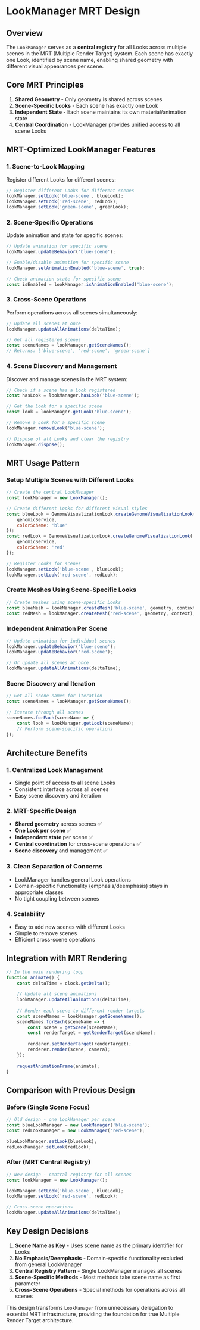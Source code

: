 # LookManager MRT Design

## Overview

The `LookManager` serves as a **central registry** for all Looks across multiple scenes in the MRT (Multiple Render Target) system. Each scene has exactly one Look, identified by scene name, enabling shared geometry with different visual appearances per scene.

## Core MRT Principles

1. **Shared Geometry** - Only geometry is shared across scenes
2. **Scene-Specific Looks** - Each scene has exactly one Look
3. **Independent State** - Each scene maintains its own material/animation state
4. **Central Coordination** - LookManager provides unified access to all scene Looks

## MRT-Optimized LookManager Features

### 1. Scene-to-Look Mapping

Register different Looks for different scenes:

```javascript
// Register different Looks for different scenes
lookManager.setLook('blue-scene', blueLook);
lookManager.setLook('red-scene', redLook);
lookManager.setLook('green-scene', greenLook);
```

### 2. Scene-Specific Operations

Update animation and state for specific scenes:

```javascript
// Update animation for specific scene
lookManager.updateBehavior('blue-scene');

// Enable/disable animation for specific scene
lookManager.setAnimationEnabled('blue-scene', true);

// Check animation state for specific scene
const isEnabled = lookManager.isAnimationEnabled('blue-scene');
```

### 3. Cross-Scene Operations

Perform operations across all scenes simultaneously:

```javascript
// Update all scenes at once
lookManager.updateAllAnimations(deltaTime);

// Get all registered scenes
const sceneNames = lookManager.getSceneNames(); 
// Returns: ['blue-scene', 'red-scene', 'green-scene']
```

### 4. Scene Discovery and Management

Discover and manage scenes in the MRT system:

```javascript
// Check if a scene has a Look registered
const hasLook = lookManager.hasLook('blue-scene');

// Get the Look for a specific scene
const look = lookManager.getLook('blue-scene');

// Remove a Look for a specific scene
lookManager.removeLook('blue-scene');

// Dispose of all Looks and clear the registry
lookManager.dispose();
```

## MRT Usage Pattern

### Setup Multiple Scenes with Different Looks

```javascript
// Create the central LookManager
const lookManager = new LookManager();

// Create different Looks for different visual styles
const blueLook = GenomeVisualizationLook.createGenomeVisualizationLook('blue', { 
    genomicService, 
    colorScheme: 'blue' 
});
const redLook = GenomeVisualizationLook.createGenomeVisualizationLook('red', { 
    genomicService, 
    colorScheme: 'red' 
});

// Register Looks for scenes
lookManager.setLook('blue-scene', blueLook);
lookManager.setLook('red-scene', redLook);
```

### Create Meshes Using Scene-Specific Looks

```javascript
// Create meshes using scene-specific Looks
const blueMesh = lookManager.createMesh('blue-scene', geometry, context);
const redMesh = lookManager.createMesh('red-scene', geometry, context);
```

### Independent Animation Per Scene

```javascript
// Update animation for individual scenes
lookManager.updateBehavior('blue-scene');
lookManager.updateBehavior('red-scene');

// Or update all scenes at once
lookManager.updateAllAnimations(deltaTime);
```

### Scene Discovery and Iteration

```javascript
// Get all scene names for iteration
const sceneNames = lookManager.getSceneNames();

// Iterate through all scenes
sceneNames.forEach(sceneName => {
    const look = lookManager.getLook(sceneName);
    // Perform scene-specific operations
});
```

## Architecture Benefits

### 1. Centralized Look Management
- Single point of access to all scene Looks
- Consistent interface across all scenes
- Easy scene discovery and iteration

### 2. MRT-Specific Design
- **Shared geometry** across scenes ✅
- **One Look per scene** ✅
- **Independent state** per scene ✅
- **Central coordination** for cross-scene operations ✅
- **Scene discovery** and management ✅

### 3. Clean Separation of Concerns
- LookManager handles general Look operations
- Domain-specific functionality (emphasis/deemphasis) stays in appropriate classes
- No tight coupling between scenes

### 4. Scalability
- Easy to add new scenes with different Looks
- Simple to remove scenes
- Efficient cross-scene operations

## Integration with MRT Rendering

```javascript
// In the main rendering loop
function animate() {
    const deltaTime = clock.getDelta();
    
    // Update all scene animations
    lookManager.updateAllAnimations(deltaTime);
    
    // Render each scene to different render targets
    const sceneNames = lookManager.getSceneNames();
    sceneNames.forEach(sceneName => {
        const scene = getScene(sceneName);
        const renderTarget = getRenderTarget(sceneName);
        
        renderer.setRenderTarget(renderTarget);
        renderer.render(scene, camera);
    });
    
    requestAnimationFrame(animate);
}
```

## Comparison with Previous Design

### Before (Single Scene Focus)
```javascript
// Old design - one LookManager per scene
const blueLookManager = new LookManager('blue-scene');
const redLookManager = new LookManager('red-scene');

blueLookManager.setLook(blueLook);
redLookManager.setLook(redLook);
```

### After (MRT Central Registry)
```javascript
// New design - central registry for all scenes
const lookManager = new LookManager();

lookManager.setLook('blue-scene', blueLook);
lookManager.setLook('red-scene', redLook);

// Cross-scene operations
lookManager.updateAllAnimations(deltaTime);
```

## Key Design Decisions

1. **Scene Name as Key** - Uses scene name as the primary identifier for Looks
2. **No Emphasis/Deemphasis** - Domain-specific functionality excluded from general LookManager
3. **Central Registry Pattern** - Single LookManager manages all scenes
4. **Scene-Specific Methods** - Most methods take scene name as first parameter
5. **Cross-Scene Operations** - Special methods for operations across all scenes

This design transforms `LookManager` from unnecessary delegation to essential MRT infrastructure, providing the foundation for true Multiple Render Target architecture. 
